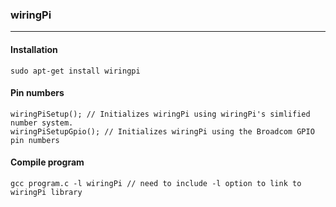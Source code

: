 ### wiringPi
---
#### Installation
`sudo apt-get install wiringpi`

#### Pin numbers
`wiringPiSetup(); // Initializes wiringPi using wiringPi's simlified number system.`<br>
`wiringPiSetupGpio(); // Initializes wiringPi using the Broadcom GPIO pin numbers`

#### Compile program
`gcc program.c -l wiringPi // need to include -l option to link to wiringPi library`